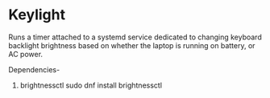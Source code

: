 # Keylight
Runs a timer attached to a systemd service dedicated to changing keyboard backlight brightness based on whether the laptop is running on battery, or AC power.


Dependencies-
1. brightnessctl
  sudo dnf install brightnessctl
